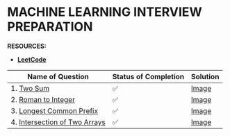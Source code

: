 # **MACHINE LEARNING INTERVIEW PREPARATION**

**RESOURCES:**
- [**LeetCode**](https://leetcode.com/problemset/all/?listId=wpwgkgt&page=1&difficulty=EASY&status=NOT_STARTED)

| Name of Question | Status of Completion | Solution |
| ----- | -----| ----- |
| 1. [Two Sum](https://leetcode.com/problems/two-sum/) | ✅ | [Image](https://github.com/ThinamXx/ML..Interview..Preparation/blob/main/Images/Two%20Sum.PNG) |
| 2. [Roman to Integer](https://leetcode.com/problems/roman-to-integer/) | ✅ | [Image](https://github.com/ThinamXx/ML..Interview..Preparation/blob/main/Images/Roman2Integer.PNG) |
| 3. [Longest Common Prefix](https://leetcode.com/problems/longest-common-prefix/) | ✅ | [Image](https://github.com/ThinamXx/ML..Interview..Preparation/blob/main/Images/LCP.PNG) |
| 4. [Intersection of Two Arrays](https://leetcode.com/problems/intersection-of-two-arrays-ii/) | ✅ | [Image](https://github.com/ThinamXx/ML..Interview..Preparation/blob/main/Images/Intersection.PNG) |
